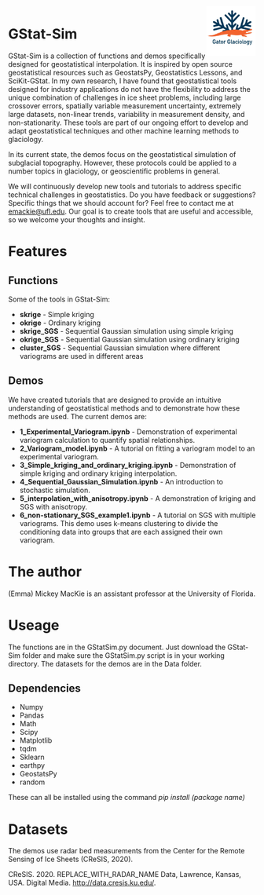 <img src ="GStat-Sim/Images/GatorGlaciologyLogo-01.jpg" width="100" align = "right">

# GStat-Sim
GStat-Sim is a collection of functions and demos specifically designed for geostatistical interpolation. It is inspired by open source geostatistical resources such as GeostatsPy, Geostatistics Lessons, and SciKit-GStat. In my own research, I have found that geostatistical tools designed for industry applications do not have the flexibility to address the unique combination of challenges in ice sheet problems, including large crossover errors, spatially variable measurement uncertainty, extremely large datasets, non-linear trends, variability in measurement density, and non-stationarity. These tools are part of our ongoing effort to develop and adapt geostatistical techniques and other machine learning methods to glaciology.

In its current state, the demos focus on the geostatistical simulation of subglacial topography. However, these protocols could be applied to a number topics in glaciology, or geoscientific problems in general.

We will continuously develop new tools and tutorials to address specific technical challenges in geostatistics. Do you have feedback or suggestions? Specific things that we should account for? Feel free to contact me at emackie@ufl.edu. Our goal is to create tools that are useful and accessible, so we welcome your thoughts and insight.

# Features

## Functions
Some of the tools in GStat-Sim:

* **skrige** - Simple kriging
* **okrige** - Ordinary kriging
* **skrige_SGS** - Sequential Gaussian simulation using simple kriging
* **okrige_SGS** - Sequential Gaussian simulation using ordinary kriging
* **cluster_SGS** - Sequential Gaussian simulation where different variograms are used in different areas

## Demos
We have created tutorials that are designed to provide an intuitive understanding of geostatistical methods and to demonstrate how these methods are used. The current demos are:

* **1_Experimental_Variogram.ipynb** - Demonstration of experimental variogram calculation to quantify spatial relationships.
* **2_Variogram_model.ipynb** - A tutorial on fitting a variogram model to an experimental variogram.
* **3_Simple_kriging_and_ordinary_kriging.ipynb** - Demonstration of simple kriging and ordinary kriging interpolation.
* **4_Sequential_Gaussian_Simulation.ipynb** - An introduction to stochastic simulation.
* **5_interpolation_with_anisotropy.ipynb** - A demonstration of kriging and SGS with anisotropy.
* **6_non-stationary_SGS_example1.ipynb** - A tutorial on SGS with multiple variograms. This demo uses k-means clustering to divide the conditioning data into groups that are each assigned their own variogram.


# The author
(Emma) Mickey MacKie is an assistant professor at the University of Florida.

# Useage
The functions are in the GStatSim.py document. Just download the GStat-Sim folder and make sure the GStatSim.py script is in your working directory. The datasets for the demos are in the Data folder.

## Dependencies
* Numpy
* Pandas
* Math
* Scipy
* Matplotlib
* tqdm
* Sklearn
* earthpy
* GeostatsPy
* random

These can all be installed using the command *pip install (package name)*

# Datasets

The demos use radar bed measurements from the Center for the Remote Sensing of Ice Sheets (CReSIS, 2020).

CReSIS. 2020. REPLACE_WITH_RADAR_NAME Data, Lawrence, Kansas, USA. Digital Media. http://data.cresis.ku.edu/.
